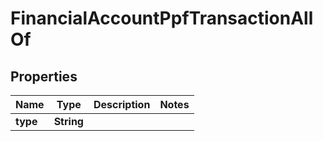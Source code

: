 

# FinancialAccountPpfTransactionAllOf


## Properties

| Name | Type | Description | Notes |
|------------ | ------------- | ------------- | -------------|
|**type** | **String** |  |  |



